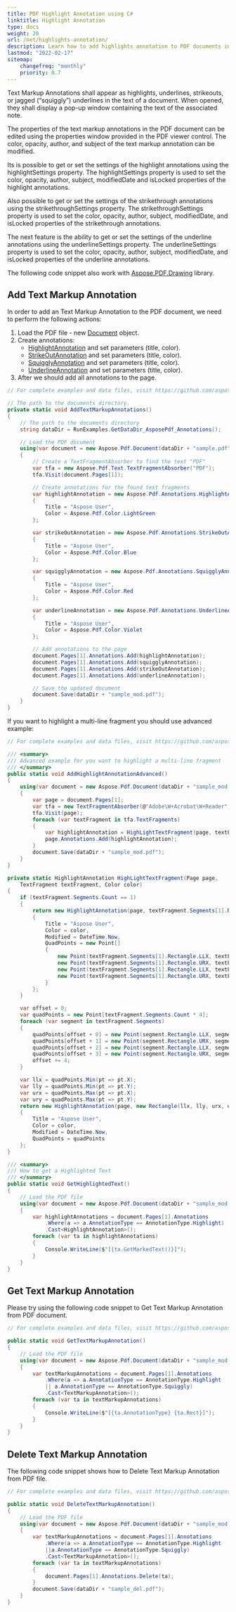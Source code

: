 ```yaml
---
title: PDF Highlight Annotation using C#
linktitle: Highlight Annotation
type: docs
weight: 20
url: /net/highlights-annotation/
description: Learn how to add highlights annotation to PDF documents in .NET using Aspose.PDF for text emphasis and review.
lastmod: "2022-02-17"
sitemap:
    changefreq: "monthly"
    priority: 0.7
---
```

<script type="application/ld+json">
{
    "@context": "https://schema.org",
    "@type": "TechArticle",
    "headline": "PDF Highlight Annotation using C#",
    "alternativeHeadline": "PDF Annotations with Customizable Highlighting Options",
    "abstract": "The new PDF Highlight Annotation feature using C# allows users to seamlessly add and customize text markup annotations in their PDF documents. This functionality includes options for highlights, underlines, strikeouts, and jagged underlines, all of which can be edited for color, opacity, and metadata, enhancing document interactivity and clarity",
    "author": {
        "@type": "Person",
        "name": "Anastasiia Holub",
        "givenName": "Anastasiia",
        "familyName": "Holub",
        "url": "https://www.linkedin.com/in/anastasiia-holub-750430225/"
    },
    "genre": "pdf document generation",
    "keywords": "PDF Highlight Annotation, C#, text markup annotation, highlight settings, strikethrough settings, underline settings, add annotation, delete annotation, Aspose.PDF.Drawing, markup annotations",
    "wordcount": "958",
    "proficiencyLevel": "Beginner",
    "publisher": {
        "@type": "Organization",
        "name": "Aspose.PDF for .NET",
        "url": "https://products.aspose.com/pdf",
        "logo": "https://www.aspose.cloud/templates/aspose/img/products/pdf/aspose_pdf-for-net.svg",
        "alternateName": "Aspose",
        "sameAs": [
            "https://facebook.com/aspose.pdf/",
            "https://twitter.com/asposepdf",
            "https://www.youtube.com/channel/UCmV9sEg_QWYPi6BJJs7ELOg/featured",
            "https://www.linkedin.com/company/aspose",
            "https://stackoverflow.com/questions/tagged/aspose",
            "https://aspose.quora.com/",
            "https://aspose.github.io/"
        ],
        "contactPoint": [
            {
                "@type": "ContactPoint",
                "telephone": "+1 903 306 1676",
                "contactType": "sales",
                "areaServed": "US",
                "availableLanguage": "en"
            },
            {
                "@type": "ContactPoint",
                "telephone": "+44 141 628 8900",
                "contactType": "sales",
                "areaServed": "GB",
                "availableLanguage": "en"
            },
            {
                "@type": "ContactPoint",
                "telephone": "+61 2 8006 6987",
                "contactType": "sales",
                "areaServed": "AU",
                "availableLanguage": "en"
            }
        ]
    },
    "url": "/net/highlights-annotation/",
    "mainEntityOfPage": {
        "@type": "WebPage",
        "@id": "/net/highlights-annotation/"
    },
    "dateModified": "2024-11-25",
    "description": "The Markup annotations are presented in the text as highlights, underlines, strikeouts, or jagged underlines in the text of a document."
}
</script>

Text Markup Annotations shall appear as highlights, underlines, strikeouts, or jagged (“squiggly”) underlines in the text of a document. When opened, they shall display a pop-up window containing the text of the associated note.

The properties of the text markup annotations in the PDF document can be edited using the properties window provided in the PDF viewer control. The color, opacity, author, and subject of the text markup annotation can be modified.

Its is possible to get or set the settings of the highlight annotations using the highlightSettings property. The highlightSettings property is used to set the color, opacity, author, subject, modifiedDate and isLocked properties of the highlight annotations.

Also possible to get or set the settings of the strikethrough annotations using the strikethroughSettings property. The strikethroughSettings property is used to set the color, opacity, author, subject, modifiedDate, and isLocked properties of the strikethrough annotations.

The next feature is the ability to get or set the settings of the underline annotations using the underlineSettings property. The underlineSettings property is used to set the color, opacity, author, subject, modifiedDate, and isLocked properties of the underline annotations.

The following code snippet also work with [Aspose.PDF.Drawing](/pdf/net/drawing/) library.

## Add Text Markup Annotation

In order to add an Text Markup Annotation to the PDF document, we need to perform the following actions:

1. Load the PDF file - new [Document](https://reference.aspose.com/pdf/net/aspose.pdf/document) object.
1. Create annotations:
    - [HighlightAnnotation](https://reference.aspose.com/pdf/net/aspose.pdf.annotations/highlightannotation) and set parameters (title, color).
    - [StrikeOutAnnotation](https://reference.aspose.com/pdf/net/aspose.pdf.annotations/strikeoutannotation) and set parameters (title, color).
    - [SquigglyAnnotation](https://reference.aspose.com/pdf/net/aspose.pdf.annotations/squigglyannotation) and set parameters (title, color).
    - [UnderlineAnnotation](https://reference.aspose.com/pdf/net/aspose.pdf.annotations/underlineannotation) and set parameters (title, color).
1. After we should add all annotations to the page.

```csharp
// For complete examples and data files, visit https://github.com/aspose-pdf/Aspose.PDF-for-.NET

// The path to the documents directory.
private static void AddTextMarkupAnnotations()
{
    // The path to the documents directory
    string dataDir = RunExamples.GetDataDir_AsposePdf_Annotations();

    // Load the PDF document
    using(var document = new Aspose.Pdf.Document(dataDir + "sample.pdf"))
	{
		// Create a TextFragmentAbsorber to find the text "PDF"
		var tfa = new Aspose.Pdf.Text.TextFragmentAbsorber("PDF");
		tfa.Visit(document.Pages[1]);

		// Create annotations for the found text fragments
		var highlightAnnotation = new Aspose.Pdf.Annotations.HighlightAnnotation(document.Pages[1], tfa.TextFragments[1].Rectangle)
		{
			Title = "Aspose User",
			Color = Aspose.Pdf.Color.LightGreen
		};

		var strikeOutAnnotation = new Aspose.Pdf.Annotations.StrikeOutAnnotation(document.Pages[1], tfa.TextFragments[2].Rectangle)
		{
			Title = "Aspose User",
			Color = Aspose.Pdf.Color.Blue
		};

		var squigglyAnnotation = new Aspose.Pdf.Annotations.SquigglyAnnotation(document.Pages[1], tfa.TextFragments[3].Rectangle)
		{
			Title = "Aspose User",
			Color = Aspose.Pdf.Color.Red
		};

		var underlineAnnotation = new Aspose.Pdf.Annotations.UnderlineAnnotation(document.Pages[1], tfa.TextFragments[4].Rectangle)
		{
			Title = "Aspose User",
			Color = Aspose.Pdf.Color.Violet
		};

		// Add annotations to the page
		document.Pages[1].Annotations.Add(highlightAnnotation);
		document.Pages[1].Annotations.Add(squigglyAnnotation);
		document.Pages[1].Annotations.Add(strikeOutAnnotation);
		document.Pages[1].Annotations.Add(underlineAnnotation);

		// Save the updated document
		document.Save(dataDir + "sample_mod.pdf");
	}
}
```

If you want to highlight a multi-line fragment you should use advanced example:

```csharp
// For complete examples and data files, visit https://github.com/aspose-pdf/Aspose.PDF-for-.NET

/// <summary>
/// Advanced example for you want to highlight a multi-line fragment
/// </summary>
public static void AddHighlightAnnotationAdvanced()
{
    using(var document = new Aspose.Pdf.Document(dataDir + "sample_mod.pdf"))
	{
		var page = document.Pages[1];
		var tfa = new TextFragmentAbsorber(@"Adobe\W+Acrobat\W+Reader", new TextSearchOptions(true));
		tfa.Visit(page);
		foreach (var textFragment in tfa.TextFragments)
		{
			var highlightAnnotation = HighLightTextFragment(page, textFragment, Color.Yellow);
			page.Annotations.Add(highlightAnnotation);
		}
		document.Save(dataDir + "sample_mod.pdf");
	}
}

private static HighlightAnnotation HighLightTextFragment(Page page,
    TextFragment textFragment, Color color)
{
    if (textFragment.Segments.Count == 1)
    {
        return new HighlightAnnotation(page, textFragment.Segments[1].Rectangle)
        {
            Title = "Aspose User",
            Color = color,
            Modified = DateTime.Now,
            QuadPoints = new Point[]
            {
                new Point(textFragment.Segments[1].Rectangle.LLX, textFragment.Segments[1].Rectangle.URY),
                new Point(textFragment.Segments[1].Rectangle.URX, textFragment.Segments[1].Rectangle.URY),
                new Point(textFragment.Segments[1].Rectangle.LLX, textFragment.Segments[1].Rectangle.LLY),
                new Point(textFragment.Segments[1].Rectangle.URX, textFragment.Segments[1].Rectangle.LLY)
            }
        };
    }

    var offset = 0;
    var quadPoints = new Point[textFragment.Segments.Count * 4];
    foreach (var segment in textFragment.Segments)
    {
        quadPoints[offset + 0] = new Point(segment.Rectangle.LLX, segment.Rectangle.URY);
        quadPoints[offset + 1] = new Point(segment.Rectangle.URX, segment.Rectangle.URY);
        quadPoints[offset + 2] = new Point(segment.Rectangle.LLX, segment.Rectangle.LLY);
        quadPoints[offset + 3] = new Point(segment.Rectangle.URX, segment.Rectangle.LLY);
        offset += 4;
    }

    var llx = quadPoints.Min(pt => pt.X);
    var lly = quadPoints.Min(pt => pt.Y);
    var urx = quadPoints.Max(pt => pt.X);
    var ury = quadPoints.Max(pt => pt.Y);
    return new HighlightAnnotation(page, new Rectangle(llx, lly, urx, ury))
    {
        Title = "Aspose User",
        Color = color,
        Modified = DateTime.Now,
        QuadPoints = quadPoints
    };
}

/// <summary>
/// How to get a Highlighted Text
/// </summary>
public static void GetHighlightedText()
{
    // Load the PDF file
    using(var document = new Aspose.Pdf.Document(dataDir + "sample_mod.pdf"))
	{
		var highlightAnnotations = document.Pages[1].Annotations
			.Where(a => a.AnnotationType == AnnotationType.Highlight)
			.Cast<HighlightAnnotation>();
		foreach (var ta in highlightAnnotations)
		{
			Console.WriteLine($"[{ta.GetMarkedText()}]");
		}
	}
}
```

## Get Text Markup Annotation

Please try using the following code snippet to Get Text Markup Annotation from PDF document.

```csharp
// For complete examples and data files, visit https://github.com/aspose-pdf/Aspose.PDF-for-.NET

public static void GetTextMarkupAnnotation()
{
    // Load the PDF file
    using(var document = new Aspose.Pdf.Document(dataDir + "sample_mod.pdf"))
	{
		var textMarkupAnnotations = document.Pages[1].Annotations
			.Where(a => a.AnnotationType == AnnotationType.Highlight
			|| a.AnnotationType == AnnotationType.Squiggly)
			.Cast<TextMarkupAnnotation>();
		foreach (var ta in textMarkupAnnotations)
		{
			Console.WriteLine($"[{ta.AnnotationType} {ta.Rect}]");
		}
	}
}
```

## Delete Text Markup Annotation

The following code snippet shows how to Delete Text Markup Annotation from PDF file.

```csharp
// For complete examples and data files, visit https://github.com/aspose-pdf/Aspose.PDF-for-.NET

public static void DeleteTextMarkupAnnotation()
{
    // Load the PDF file
    using(var document = new Aspose.Pdf.Document(dataDir + "sample_mod.pdf"))
	{
		var textMarkupAnnotations = document.Pages[1].Annotations
			.Where(a => a.AnnotationType == AnnotationType.Highlight
			||a.AnnotationType == AnnotationType.Squiggly)
			.Cast<TextMarkupAnnotation>();
		foreach (var ta in textMarkupAnnotations)
		{
			document.Pages[1].Annotations.Delete(ta);
		}
		document.Save(dataDir + "sample_del.pdf");
	}
}
```

<script type="application/ld+json">
{
    "@context": "http://schema.org",
    "@type": "SoftwareApplication",
    "name": "Aspose.PDF for .NET Library",
    "image": "https://www.aspose.cloud/templates/aspose/img/products/pdf/aspose_pdf-for-net.svg",
    "url": "https://www.aspose.com/",
    "publisher": {
        "@type": "Organization",
        "name": "Aspose.PDF",
        "url": "https://products.aspose.com/pdf",
        "logo": "https://www.aspose.cloud/templates/aspose/img/products/pdf/aspose_pdf-for-net.svg",
        "alternateName": "Aspose",
        "sameAs": [
            "https://facebook.com/aspose.pdf/",
            "https://twitter.com/asposepdf",
            "https://www.youtube.com/channel/UCmV9sEg_QWYPi6BJJs7ELOg/featured",
            "https://www.linkedin.com/company/aspose",
            "https://stackoverflow.com/questions/tagged/aspose",
            "https://aspose.quora.com/",
            "https://aspose.github.io/"
        ],
        "contactPoint": [
            {
                "@type": "ContactPoint",
                "telephone": "+1 903 306 1676",
                "contactType": "sales",
                "areaServed": "US",
                "availableLanguage": "en"
            },
            {
                "@type": "ContactPoint",
                "telephone": "+44 141 628 8900",
                "contactType": "sales",
                "areaServed": "GB",
                "availableLanguage": "en"
            },
            {
                "@type": "ContactPoint",
                "telephone": "+61 2 8006 6987",
                "contactType": "sales",
                "areaServed": "AU",
                "availableLanguage": "en"
            }
        ]
    },
    "offers": {
        "@type": "Offer",
        "price": "1199",
        "priceCurrency": "USD"
    },
    "applicationCategory": "PDF Manipulation Library for .NET",
    "downloadUrl": "https://www.nuget.org/packages/Aspose.PDF/",
    "operatingSystem": "Windows, MacOS, Linux",
    "screenshot": "https://docs.aspose.com/pdf/net/create-pdf-document/screenshot.png",
    "softwareVersion": "2022.1",
    "aggregateRating": {
        "@type": "AggregateRating",
        "ratingValue": "5",
        "ratingCount": "16"
    }
}
</script>
